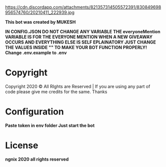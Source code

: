 
https://cdn.discordapp.com/attachments/821357314505572391/830849698956574760/20210411_222939.jpg



**This bot was created by MUKESH**

**IN CONFIG.JSON DO NOT CHANGE ANY VARIABLE THE everyoneMention VARIABLE IS FOR THE EVERYONE MENTION WHEN A NEW GIVEAWAY OCCURS AND EVERYTHING ELSE IS SELF EPLAINATORY JUST CHANGE THE VALUES 
INSIDE "" TO MAKE YOUR BOT FUNCTION PROPERLY!
Change .env.example to .env**
# Copyright 
Copyright 2020 © All RIghts are Reserved | If you are using any part of code please give me credits for the same. Thanks

# Configuration 
**Paste token in env folder
Just start the bot**

# License
**ngnix 2020 all rights reserved**
